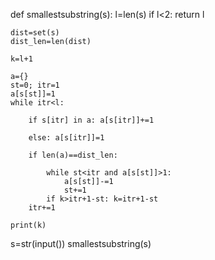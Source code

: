 def smallestsubstring(s):
    l=len(s)
    if l<2: return l
    
    dist=set(s)  
    dist_len=len(dist)
    
    k=l+1
 
    a={}
    st=0; itr=1
    a[s[st]]=1
    while itr<l:
 
        if s[itr] in a: a[s[itr]]+=1
 
        else: a[s[itr]]=1
 
        if len(a)==dist_len:
 
            while st<itr and a[s[st]]>1:
                a[s[st]]-=1
                st+=1
            if k>itr+1-st: k=itr+1-st
        itr+=1
 
    print(k)
 
    
s=str(input())
smallestsubstring(s)
